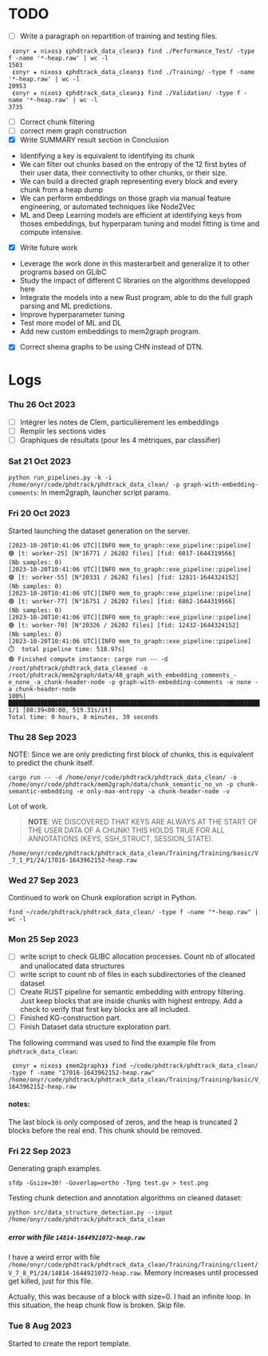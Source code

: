 # TODO

* [ ] Write a paragraph on repartition of training and testing files.

```
 ❮onyr ★ nixos❯ ❮phdtrack_data_clean❯❯ find ./Performance_Test/ -type f -name '*-heap.raw' | wc -l
1503
 ❮onyr ★ nixos❯ ❮phdtrack_data_clean❯❯ find ./Training/ -type f -name '*-heap.raw' | wc -l
20953
 ❮onyr ★ nixos❯ ❮phdtrack_data_clean❯❯ find ./Validation/ -type f -name '*-heap.raw' | wc -l
3735
```

* [ ] Correct chunk filtering
* [ ] correct mem graph construction
* [X] Write SUMMARY result section in Conclusion

* Identifying a key is equivalent to identifying its chunk
* We can filter out chunks based on the entropy of the 12 first bytes of their user data, their connectivity to other chunks, or their size.
* We can build a directed graph representing every block and every chunk from a heap dump
* We can perform embeddings on those graph via manual feature engineering, or automated techniques like Node2Vec
* ML and Deep Learning models are efficient at identifying keys from thoses embeddings, but hyperparam tuning and model fitting is time and compute intensive.

* [X] Write future work

* Leverage the work done in this masterarbeit and generalize it to other programs based on GLibC
* Study the impact of different C libraries on the algorithms developped here
* Integrate the models into a new Rust program, able to do the full graph parsing and ML predictions.
* Improve hyperparameter tuning
* Test more model of ML and DL
* Add new custom embeddings to mem2graph program.

* [X] Correct shema graphs to be using CHN instead of DTN.

# Logs

### Thu 26 Oct 2023

* [ ] Intégrer les notes de Clem, particulièrement les embeddings
* [ ] Remplir les sections vides
* [ ] Graphiques de résultats (pour les 4 métriques, par classifier)

### Sat 21 Oct 2023

`python run_pipelines.py -k -i /home/onyr/code/phdtrack/phdtrack_data_clean/ -p graph-with-embedding-comments`: In mem2graph, launcher script params.

### Fri 20 Oct 2023

Started launching the dataset generation on the server.

```shell
[2023-10-20T10:41:06 UTC][INFO mem_to_graph::exe_pipeline::pipeline]  🟢 [t: worker-25] [N°16771 / 26202 files] [fid: 6017-1644319566]    (Nb samples: 0)
[2023-10-20T10:41:06 UTC][INFO mem_to_graph::exe_pipeline::pipeline]  🟢 [t: worker-55] [N°20331 / 26202 files] [fid: 12821-1644324152]    (Nb samples: 0)
[2023-10-20T10:41:06 UTC][INFO mem_to_graph::exe_pipeline::pipeline]  🟢 [t: worker-77] [N°16751 / 26202 files] [fid: 6862-1644319566]    (Nb samples: 0)
[2023-10-20T10:41:06 UTC][INFO mem_to_graph::exe_pipeline::pipeline]  🟢 [t: worker-70] [N°20326 / 26202 files] [fid: 12432-1644324152]    (Nb samples: 0)
[2023-10-20T10:41:06 UTC][INFO mem_to_graph::exe_pipeline::pipeline]  ⏱️  total pipeline time: 518.97s]
🟢 Finished compute instance: cargo run -- -d /root/phdtrack/phdtrack_data_cleaned -o /root/phdtrack/mem2graph/data/48_graph_with_embedding_comments_-e_none_-a_chunk-header-node -p graph-with-embedding-comments -e none -a chunk-header-node
100%|█████████████████████████████████████████████████████████████████████████████████████████████████████████████████████████████████████████████████| 1/1 [08:39<00:00, 519.31s/it]
Total time: 0 hours, 8 minutes, 39 seconds
```

### Thu 28 Sep 2023

NOTE: Since we are only predicting first block of chunks, this is equivalent to predict the chunk itself.

`cargo run -- -d /home/onyr/code/phdtrack/phdtrack_data_clean/ -o /home/onyr/code/phdtrack/mem2graph/data/chunk_semantic_no_vn -p chunk-semantic-embedding -e only-max-entropy -a chunk-header-node -v`

Lot of work.

> **NOTE**: WE DISCOVERED THAT KEYS ARE ALWAYS AT THE START OF THE USER DATA OF A CHUNK! THIS HOLDS TRUE FOR ALL ANNOTATIONS (KEYS, SSH_STRUCT, SESSION_STATE).

`/home/onyr/code/phdtrack/phdtrack_data_clean/Training/Training/basic/V_7_1_P1/24/17016-1643962152-heap.raw`

### Wed 27 Sep 2023

Continued to work on Chunk exploration script in Python.

```shell
find ~/code/phdtrack/phdtrack_data_clean/ -type f -name "*-heap.raw" | wc -l
```

### Mon 25 Sep 2023

* [ ] write script to check GLIBC allocation processes. Count nb of allocated and unallocated data structures
* [ ] write script to count nb of files in each subdirectories of the cleaned dataset
* [ ] Create RUST pipeline for semantic embedding with entropy filtering. Just keep blocks that are inside chunks with highest entropy. Add a check to verify that first key blocks are all included.
* [ ] Finished KG-construction part.
* [ ] Finish Dataset data structure exploration part.

The following command was used to find the example file from `phdtrack_data_clean`:

```shell
 ❮onyr ★ nixos❯ ❮mem2graph❯❯ find ~/code/phdtrack/phdtrack_data_clean/ -type f -name "17016-1643962152-heap.raw"
/home/onyr/code/phdtrack/phdtrack_data_clean/Training/Training/basic/V_7_1_P1/24/17016-1643962152-heap.raw
```

#### notes:

The last block is only composed of zeros, and the heap is truncated 2 blocks before the real end. This chunk should be removed.

### Fri 22 Sep 2023

Generating graph examples.

`sfdp -Gsize=30! -Goverlap=ortho -Tpng test.gv > test.png`

Testing chunk detection and annotation algorithms on cleaned dataset:

`python src/data_structure_detection.py --input /home/onyr/code/phdtrack/phdtrack_data_clean`

##### error with file `14814-1644921072-heap.raw`

I have a weird error with file `/home/onyr/code/phdtrack/phdtrack_data_clean/Training/Training/client/V_7_8_P1/24/14814-1644921072-heap.raw`. Memory increases until processed get killed, just for this file.

Actually, this was because of a block with size=0. I had an infinite loop. In this situation, the heap chunk flow is broken. Skip file.

### Tue 8 Aug 2023

Started to create the report template.
